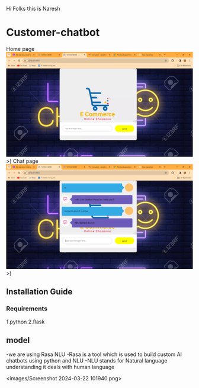 Hi Folks this is Naresh 

# Customer-chatbot


Home page![alt text](<images/Screenshot 2024-03-22 102028.png>)>)
Chat page![alt text](<images/Screenshot 2024-03-22 101940.png>)>)

## Installation Guide

### Requirements
1.python
2.flask

## model
-we are using Rasa NLU
-Rasa is a tool which is used to build custom AI chatbots using python and NLU
-NLU stands for Natural language understanding it deals with human language

<images/Screenshot 2024-03-22 101940.png>
